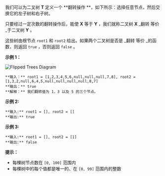 我们可以为二叉树 **T** 定义一个  **翻转操作  **，如下所示：选择任意节点，然后交换它的左子树和右子树。

只要经过一定次数的翻转操作后，能使 **X** 等于 **Y** ，我们就称二叉树 **X** _翻转 等价  _于二叉树 **Y** 。

这些树由根节点 `root1` 和 `root2` 给出。如果两个二叉树是否是 _翻转 等价  _的函数，则返回 `true` ，否则返回 `false`
。



**示例 1：**

![Flipped Trees
Diagram](https://assets.leetcode.com/uploads/2018/11/29/tree_ex.png)

    
    
    **输入：** root1 = [1,2,3,4,5,6,null,null,null,7,8], root2 = [1,3,2,null,6,4,5,null,null,null,null,8,7]
    **输出：** true
    **解释：** 我们翻转值为 1，3 以及 5 的三个节点。
    

**示例  2:**

    
    
    **输入:** root1 = [], root2 = []
    **输出:** true
    

**示例 3:**

    
    
    **输入:** root1 = [], root2 = [1]
    **输出:** false
    



**提示：**

  * 每棵树节点数在 `[0, 100]` 范围内
  * 每棵树中的每个值都是唯一的、在 `[0, 99]` 范围内的整数

